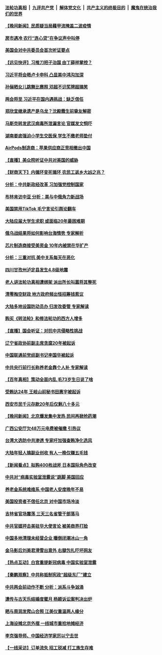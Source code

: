 ####  [法轮功真相](../../../../basic/blob/master/README.md?t=03012012) &nbsp;|&nbsp; [九评共产党](../../../../9ping.md/blob/master/README.md?t=03012012) &nbsp;|&nbsp; [解体党文化](../../../../jtdwh.md/blob/master/README.md?t=03012012)  &nbsp;|&nbsp; [共产主义的终极目的](../../../../gczydzjmd.md/blob/master/README.md?t=03012012) &nbsp;|&nbsp; [魔鬼在统治我们的世界](../../../../mgztzwmdsj.md/blob/master/README.md?t=03012012) 

#### [【晚间新闻】民质疑当局藉甲流掩盖二波疫情](../pages/nsc413/n13940547.md?t=03012012) 




#### [房市遇冷 农行“连心贷”在争议声中叫停](../pages/nsc413/n13940428.md?t=03012012) 

#### [美国会对中共委员会首次听证要点](../pages/nsc413/n13940204.md?t=03012012) 

#### [【远见快评】习推刀把子治国 由丁薛祥掌控？](../pages/nsc413/n13940278.md?t=03012012) 

#### [习近平将会晤卢卡申科 凸显美中鸿沟加深](../pages/nsc413/n13940174.md?t=03012012) 

#### [孙俪晒女儿跳舞比赛照 邓超不识奖牌超搞笑](../pages/nsc413/n13940263.md?t=03012012) 


#### [两会将至 习近平在国内遇挑战：缺乏信任](../pages/nsc413/n13940250.md?t=03012012) 

#### [郑欣宜继承遗产是乌龙？沈殿霞生前挚友解密](../pages/nsc413/n13940169.md?t=03012012) 

#### [马斯克转发武汉病毒所泄漏言论 官媒发文恫吓](../pages/nsc413/n13940151.md?t=03012012) 

#### [湖南娄底强迫小学生交医保 学生不缴老师垫付](../pages/nsc413/n13940213.md?t=03012012) 

#### [AirPods制造商：苹果供应商正竞相撤出中国](../pages/nsc413/n13940125.md?t=03012012) 

#### [【直播】美众院听证中共对美国的威胁](../pages/nsc413/n13939580.md?t=03012012) 

#### [【财商天下】内循环变死循环 农民工返乡大凶之兆？](../pages/nsc413/n13940421.md?t=03012012) 

#### [分析：中共新政经改革 习加强党控制国家](../pages/nsc413/n13939984.md?t=03012012) 

#### [布林肯访中亚 分析：美与中俄角力新战场](../pages/nsc413/n13940139.md?t=03012012) 

#### [美国禁用TikTok  毛宁言论引舆论翻车](../pages/nsc413/n13940092.md?t=03012012) 

#### [大陆应届大学生求职 或面临20年最困难期](../pages/nsc413/n13940043.md?t=03012012) 

#### [俄乌战结果将如何影响台海情势 专家解析](../pages/nsc413/n13939940.md?t=03012012) 

#### [芯片制造商接受美资金 10年内被禁在华扩产](../pages/nsc413/n13940080.md?t=03012012) 

#### [分析：三重对抗 美中关系每天在恶化](../pages/nsc413/n13940095.md?t=03012012) 

#### [四川甘孜州泸定县发生4.8级地震](../pages/nsc413/n13940087.md?t=03012012) 

#### [老人讲法轮功真相遭绑架 派出所长叫嚣将其整死](../pages/nsc413/n13939553.md?t=03012012) 

#### [清零掏空财政 地方政府频出怪招筹钱惹议](../pages/nsc413/n13939616.md?t=03012012) 

#### [大陆多地设国防动员办 归发改委管 专家解读](../pages/nsc413/n13939763.md?t=03012012) 

#### [购买《转法轮》和修法轮功的西方人增多](../pages/nsc413/n13939369.md?t=03012012) 

#### [【直播】国会听证：对抗中共侵略性挑战](../pages/nsc413/n13939583.md?t=03012012) 

#### [辽宁省政协前副主席贪腐20年被起诉](../pages/nsc413/n13940014.md?t=03012012) 

#### [中国联通前党组副书记李国华被起诉](../pages/nsc413/n13940000.md?t=03012012) 

#### [中共央行前行长称养老金靠个人补 专家解读](../pages/nsc413/n13939943.md?t=03012012) 

#### [【百年真相】策动全面内乱 毛73岁生日说了啥](../pages/nsc413/n13938279.md?t=03012012) 

#### [受贿达24年 王岐山前秘书田惠宇被起诉](../pages/nsc413/n13939969.md?t=03012012) 

#### [西安市民千元存款20年后仅剩八十多元](../pages/nsc413/n13939970.md?t=03012012) 


#### [【晚间新闻】北京爆发集中发热 民间再掀抢药潮](../pages/nsc413/n13939979.md?t=03012012) 



#### [广西公安厅欠48万元电费被催缴 引热议](../pages/nsc413/n13939764.md?t=03012012) 

#### [台湾大选防中共渗透 专家吁加强查贿净化选风](../pages/nsc413/n13938523.md?t=03012012) 

#### [大陆年轻人搞副业创收 有人一晚仅赚五毛钱](../pages/nsc413/n13939841.md?t=03012012) 

#### [【新闻看点】拟购400枚战斧 日本国际角色改变](../pages/nsc413/n13939604.md?t=03012012) 

#### [中共对“病毒实验室泄露说”跳脚 美国回应](../pages/nsc413/n13939853.md?t=03012012) 

#### [养老金系统难维系 中国老人安度晚年不易](../pages/nsc413/n13939738.md?t=03012012) 

#### [美国投资者不信任北京 对中国市场冷淡](../pages/nsc413/n13939811.md?t=03012012) 

#### [吉林省官场震荡 三天三名省管干部落马](../pages/nsc413/n13939851.md?t=03012012) 

#### [中共官媒抨击美驻华大使言论 被美商界打脸](../pages/nsc413/n13939767.md?t=03012012) 


#### [中国多地清理未经营企业 曝倒闭潮冰山一角](../pages/nsc413/n13939715.md?t=03012012) 

#### [金马影后刘美君滑雪出意外 右腿包扎吓坏网友](../pages/nsc413/n13939675.md?t=03012012) 

#### [【热点互动】白宫重提新冠病毒 中国实验室泄露](../pages/nsc413/n13939632.md?t=03012012) 

#### [【秦鹏观察】中共称抵制宪政“超级东厂”建立](../pages/nsc413/n13939636.md?t=03012012) 

#### [中共两会前动作不断 分析：派系斗争汹涌](../pages/nsc413/n13939615.md?t=03012012) 

#### [遭传与古天乐结婚度蜜月 杨颖诉讼案判决出炉](../pages/nsc413/n13939607.md?t=03012012) 

#### [晒与周润发爬山合照 江美仪重温两人缘分](../pages/nsc413/n13939573.md?t=03012012) 

#### [上海设摊北京外摆 一线城市重拾地摊经济](../pages/nsc413/n13939606.md?t=03012012) 

#### [李克强导师、中国经济学家厉以宁去世](../pages/nsc413/n13939530.md?t=03012012) 

#### [【一线采访】订单流失 招工锐减 打工族生存难](../pages/nsc413/n13939333.md?t=03012012) 

